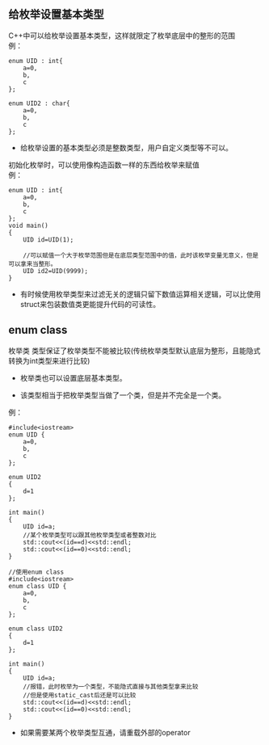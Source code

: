 ## 给枚举设置基本类型
C++中可以给枚举设置基本类型，这样就限定了枚举底层中的整形的范围  
例：
    
    enum UID : int{  
        a=0,
        b,
        c
    };
    
    enum UID2 : char{  
        a=0,
        b,
        c
    };
    
* 给枚举设置的基本类型必须是整数类型，用户自定义类型等不可以。

初始化枚举时，可以使用像构造函数一样的东西给枚举来赋值  
例：

    enum UID : int{  
        a=0,
        b,
        c
    };
    void main()
    {
        UID id=UID(1);
        
        //可以赋值一个大于枚举范围但是在底层类型范围中的值，此时该枚举变量无意义，但是可以拿来当整形。
        UID id2=UID(9999);
    }

* 有时候使用枚举类型来过滤无关的逻辑只留下数值运算相关逻辑，可以比使用struct来包装数值类更能提升代码的可读性。

## enum class
枚举类 类型保证了枚举类型不能被比较(传统枚举类型默认底层为整形，且能隐式转换为int类型来进行比较)

* 枚举类也可以设置底层基本类型。

* 该类型相当于把枚举类型当做了一个类，但是并不完全是一个类。

例：

    #include<iostream>
    enum UID {  
        a=0,
        b,
        c
    };
    
    enum UID2
    {
        d=1
    };
    
    int main()
    {
        UID id=a;
        //某个枚举类型可以跟其他枚举类型或者整数对比
        std::cout<<(id==d)<<std::endl;
        std::cout<<(id==0)<<std::endl;
    }
    
    //使用enum class
    #include<iostream>
    enum class UID {  
        a=0,
        b,
        c
    };
    
    enum class UID2
    {
        d=1
    };
    
    int main()
    {
        UID id=a;
        //报错，此时枚举为一个类型，不能隐式直接与其他类型拿来比较
        //但是使用static_cast后还是可以比较
        std::cout<<(id==d)<<std::endl;
        std::cout<<(id==0)<<std::endl;
    }
    
* 如果需要某两个枚举类型互通，请重载外部的operator
